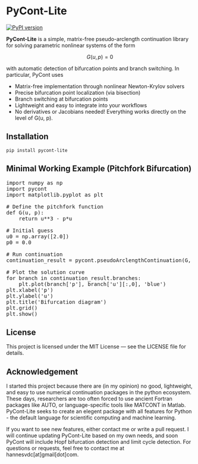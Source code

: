# PyCont-Lite

[![PyPI version](https://badge.fury.io/py/pycont-lite.svg)](https://badge.fury.io/py/pycont-lite)

**PyCont-Lite** is a simple, matrix-free pseudo-arclength continuation library for solving parametric nonlinear systems of the form

$$
G(u, p) = 0
$$

with automatic detection of bifurcation points and branch switching. In particular, PyCont uses

- Matrix-free implementation through nonlinear Newton-Krylov solvers
- Precise bifurcation point localization (via bisection)
- Branch switching at bifurcation points
- Lightweight and easy to integrate into your workflows
- No derivatives or Jacobians needed! Everything works directly on the level of G(u, p).

Installation
---
```
pip install pycont-lite
```

Minimal Working Example (Pitchfork Bifurcation)
---
<pre>
import numpy as np
import pycont
import matplotlib.pyplot as plt

# Define the pitchfork function
def G(u, p):
    return u**3 - p*u

# Initial guess
u0 = np.array([2.0])
p0 = 0.0

# Run continuation
continuation_result = pycont.pseudoArclengthContinuation(G, u0, p0, ds_min=0.001, ds_max=0.05, ds=0.01, n_steps=200)

# Plot the solution curve
for branch in continuation_result.branches:
	plt.plot(branch['p'], branch['u'][:,0], 'blue')
plt.xlabel('p')
plt.ylabel('u')
plt.title('Bifurcation diagram')
plt.grid()
plt.show()  
</pre>


License
---
This project is licensed under the MIT License — see the LICENSE file for details.

Acknowledgement
--- 
I started this project because there are (in my opinion) no good, lightweight, and easy to use numerical continuation packages 
in the python ecosystem. These days, researchers are too often forced to use ancient Fortran packages like AUTO, or language-specific 
tools like MATCONT in Matlab. PyCont-Lite seeks to create an elegent package with all features for Python - the default language for
scientific computing and machine learning. 

If you want to see new features, either contact me or write a pull request. I will continue updating PyCont-Lite based on my own needs, and soon
PyCont will include Hopf bifurcation detection and limit cycle detection. For questions or requests, feel free to contact me at hannesvdc[at]gmail[dot]com. 
